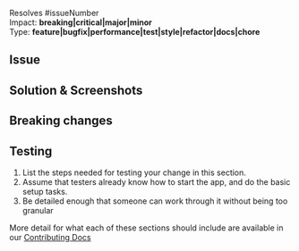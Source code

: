 Resolves #issueNumber  
Impact: **breaking|critical|major|minor**  
Type: **feature|bugfix|performance|test|style|refactor|docs|chore**

## Issue


## Solution & Screenshots


## Breaking changes


## Testing
1. List the steps needed for testing your change in this section.
2. Assume that testers already know how to start the app, and do the basic setup tasks.
3. Be detailed enough that someone can work through it without being too granular

More detail for what each of these sections should include are available in our [Contributing Docs](https://docs.reactioncommerce.com/reaction-docs/master/contributing-to-reaction) 